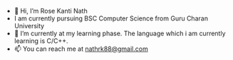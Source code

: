 - 👋 Hi, I’m Rose Kanti Nath 
- I am currently pursuing BSC Computer Science from Guru Charan University 
- 🌱 I’m currently at my learning phase. The language which i am currently learning is C/C++.
- 📫 You can reach me at nathrk88@gmail.com

<!---
rknath44/rknath44 is a ✨ special ✨ repository because its `README.md` (this file) appears on your GitHub profile.
You can click the Preview link to take a look at your changes.
--->
